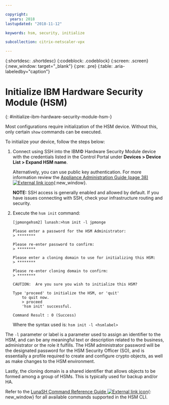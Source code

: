 ```yaml
---

copyright:
  years: 2018
lastupdated: "2018-11-12"

keywords: hsm, security, initialize

subcollection: citrix-netscaler-vpx

---
```


{:shortdesc: .shortdesc}
{:codeblock: .codeblock}
{:screen: .screen}
{:new_window: target="_blank"}
{:pre: .pre}
{:table: .aria-labeledby="caption"}

# Initialize IBM Hardware Security Module (HSM)
{: #initialize-ibm-hardware-security-module-hsm-}

Most configurations require initialization of the HSM device. Without this, only certain `show` commands can be executed.

To initialize your device, follow the steps below:

1.	Connect using SSH into the IBM© Hardware Security Module device with the credentials listed in the Control Portal under **Devices > Device List > Expand HSM name**.

	Alternatively, you can use public key authentication. For more information review the [Appliance Administration Guide (page 38) ![External link icon](../../icons/launch-glyph.svg "External link icon")](https://public.dhe.ibm.com/cloud/bluemix/network/vpx/appliance_administration_guide.pdf){:new_window}.

	**NOTE:** SSH access is generally enabled and allowed by default. If you have issues connecting with SSH, check your infrastructure routing and security.

2. Execute the `hsm init` command:

	```
	[jpmongehsm2] lunash:>hsm init -l jpmonge

	Please enter a password for the HSM Administrator:
	> ********

	Please re-enter password to confirm:
	> ********

	Please enter a cloning domain to use for initializing this HSM:
	> ********

	Please re-enter cloning domain to confirm:
	> ********

	CAUTION:  Are you sure you wish to initialize this HSM?

	Type 'proceed' to initialize the HSM, or 'quit'
		to quit now.
		> proceed
		'hsm init' successful.

	Command Result : 0 (Success)
  	```

	Where the syntax used is: `hsm init -l <hsmlabel>`

The `-l` parameter or label is a parameter used to assign an identifier to the HSM, and can be any meaningful text or description related to the business, administrator or the role it fulfills. The HSM administrator password will be the designated password for the HSM Security Officer (SO), and is essentially a profile required to create and configure crypto objects, as well as make changes to the HSM environment.

Lastly, the cloning domain is a shared identifier that allows objects to be formed among a group of HSMs. This is typically used for backup and/or HA.

Refer to the [LunaSH Command Reference Guide ![External link icon](../../icons/launch-glyph.svg "External link icon")](https://public.dhe.ibm.com/cloud/bluemix/network/vpx/lunash_command_reference_guide.pdf){: new_window} for all available commands supported in the HSM CLI.
